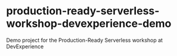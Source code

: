 # production-ready-serverless-workshop-devexperience-demo

Demo project for the Production-Ready Serverless workshop at DevExperience